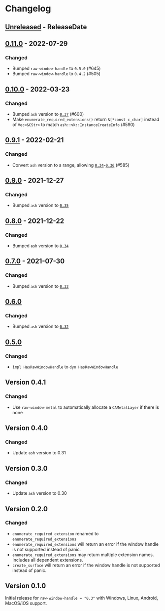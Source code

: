 # Changelog

## [Unreleased] - ReleaseDate

## [0.11.0] - 2022-07-29

### Changed

- Bumped `raw-window-handle` to `0.5.0` (#645)
- Bumped `raw-window-handle` to `0.4.2` (#505)

## [0.10.0] - 2022-03-23

### Changed

- Bumped `ash` version to [`0.37`](https://github.com/MaikKlein/ash/releases/tag/0.37.0) (#600)
- Make `enumerate_required_extensions()` return `&[*const c_char]` instead of `Vec<&CStr>` to match `ash::vk::InstanceCreateInfo` (#590)

## [0.9.1] - 2022-02-21

### Changed

- Convert `ash` version to a range, allowing [`0.34`](https://github.com/MaikKlein/ash/releases/tag/0.34.0)-[`0.36`](https://github.com/MaikKlein/ash/releases/tag/0.36.0) (#585)

## [0.9.0] - 2021-12-27

### Changed

- Bumped `ash` version to [`0.35`](https://github.com/MaikKlein/ash/releases/tag/0.35.0)

## [0.8.0] - 2021-12-22

### Changed

- Bumped `ash` version to [`0.34`](https://github.com/MaikKlein/ash/releases/tag/0.34.0)

## [0.7.0] - 2021-07-30

### Changed

- Bumped `ash` version to [`0.33`](https://github.com/MaikKlein/ash/releases/tag/0.33.0)

## [0.6.0]

### Changed

- Bumped `ash` version to [`0.32`](https://github.com/MaikKlein/ash/releases/tag/0.32.0)

## [0.5.0]

### Changed
- `impl HasRawWindowHandle` to `dyn HasRawWindowHandle`

## Version 0.4.1

### Changed
- Use `raw-window-metal` to automatically allocate a `CAMetalLayer` if there is none

## Version 0.4.0

### Changed
- Update `ash` version to 0.31

## Version 0.3.0

### Changed
- Update `ash` version to 0.30

## Version 0.2.0

### Changed
- `enumerate_required_extension` renamed to `enumerate_required_extensions`
- `enumerate_required_extensions` will return an error if the window handle is not supported instead of panic.
- `enumerate_required_extensions` may return multiple extension names. Includes all dependent extensions.
- `create_surface` will return an error if the window handle is not supported instead of panic.

## Version 0.1.0
Initial release for `raw-window-handle = "0.3"` with Windows, Linux, Android, MacOS/iOS support.

[Unreleased]: https://github.com/MaikKlein/ash/compare/ash-window-0.11.0...HEAD
[0.11.0]: https://github.com/MaikKlein/ash/releases/tag/ash-window-0.11.0
[0.10.0]: https://github.com/MaikKlein/ash/releases/tag/ash-window-0.10.0
[0.9.1]: https://github.com/MaikKlein/ash/releases/tag/ash-window-0.9.1
[0.9.0]: https://github.com/MaikKlein/ash/releases/tag/ash-window-0.9.0
[0.8.0]: https://github.com/MaikKlein/ash/releases/tag/ash-window-0.8.0
[0.7.0]: https://github.com/MaikKlein/ash/releases/tag/ash-window-0.7.0
[0.6.0]: https://github.com/MaikKlein/ash/releases/tag/ash-window-0.6.0
[0.5.0]: https://github.com/MaikKlein/ash/releases/tag/ash-window-0.5.0
